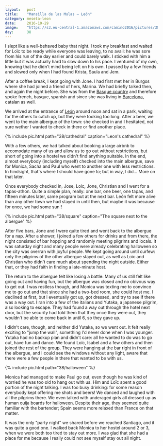 ```yaml
---
layout:   post
title:    "Mansilla de las Mulas — León"
category: meseta-leon
date:     2016-10-29
image:    "https://s3.eu-central-1.amazonaws.com/camino2016/pictures/38/square-thumb.jpg"
day:      38
---
```


I slept like a well-behaved baby that night. I took my breakfast and waited for Loïc to be ready while everyone was leaving, to no avail: he was sore from his run of the day earlier and could barely walk. I sticked with him a little but it was actually hard to slow down to his pace. I ventured of my own, knowing that he didn't mind being left on his own. I passed by a few friends and slowed only when I had found Krista, Saula and Jem.

After a coffee break, I kept going with Jone. I had first met her in Burgos where she had joined a friend of hers, Marina. We had briefly talked then, and again the night before. She was from the [Basque country](https://www.google.fr/maps/place/Pays+basque,+Espagne/@42.9643181,-3.151116,9z/data=!3m1!4b1!4m5!3m4!1s0xd4fd1dee354ac6f:0x308230a14ae3bd3c!8m2!3d42.9896248!4d-2.6189273?hl=fr) and therefore spoke french, basque, spanish and since she was living in [Barcelona](https://www.google.fr/maps/place/Barcelone,+Espagne/@42.4029674,-0.2714817,8z/data=!4m5!3m4!1s0x12a49816718e30e5:0x44b0fb3d4f47660a!8m2!3d41.3850519!4d2.1739197?hl=fr), catalan as well.

We arrived at the entrance of [León](https://www.google.fr/maps/place/Le%C3%B3n,+Espagne/@42.6036359,-5.5949438,14z/data=!3m1!4b1!4m5!3m4!1s0xd379a9a0d5e1bd9:0x7d849ffad4f1eef3!8m2!3d42.5987137!4d-5.5671501?hl=fr) around noon and sat in a park, waiting for the others to catch up, but they were tooking too long. After a beer, we went to the main albergue of the town: she checked in and I hesitated, not sure wether I wanted to check in there or find another place.

{% include pic.html path="38/cathedral" caption="Leon's cathedral" %}

With a few others, we had talked about booking a large airbnb to accomodate many of us and allow us to go out without restrictions, but short of going into a hostel we didn't find anything suitable. In the end, almost everybody (including myself) checked into the main albergue, save for Monica, Sacha and Paul who went to another one with less restrictions. In hindsight, that's where I should have gone to; but in way, I did... More on that later.

Once everybody checked in, Jose, Loic, Jone, Christian and I went for a tapas-athon. Quite a simple plan, really: one bar, one beer, one tapas, and fifteen minutes later, same program but at the next bar. León felt more alive than any other town we had stayed in until then, but maybe it was because for once, we had some sun !

{% include pic.html path="38/square" caption="The square next to the albergue" %}

After five bars, Jone and I were quite tired and went back to the albergue for a nap. After a shower, I joined a few others for drinks and from there, the night consisted of bar hopping and randomly meeting pilgrims and locals. It was saturday night and many people were already celebrating halloween so the city was overran with joyful people. We kept going around until curfew: only the pilgrims of the other albergue stayed out, as well as Loïc and Christian who didn't care much about spending the night outside. Either that, or they had faith in finding a late-minute host.

The return to the albergue felt like losing a battle. Many of us still felt like going out and having fun, but the albergue was closed and no obivous way to get out. I was restless though, and Monica was texting me to convince me to go out and that since she had a two-bed room, she could host me. I declined at first, but I eventually got up, got dressed, and try to see if there was a way out. I ran into a few of the italians and Yutaka, a japanese pilgrim, also looking to escape. They had found a way out through the hotel next door, but the security had told them that they once they were out, they wouldn't be able to come back in until 6, so they gave up.

I didn't care, though, and neither did Yutaka, so we went out. It felt really exciting to "jump the wall", something I'd never done when I was younger. Yutaka had no backup plan and didn't care: all he wanted to do was to go out, have fun and dance. We found Loïc, Isabel and a few others and then joined the rest of the group. They were hanging at the bar right in front of the albergue, and I could see the windows without any light, aware that there were a few people in there that wanted to be with us.

{% include pic.html path="38/halloween" %}

Monica had managed to make Paul go out, even though he was kind of worried he was too old to hang out with us. Him and Loïc spent a good portion of the night talking. I was too busy drinking: for some reason everybody kept offering me shots and beers! We danced and laughed with all the pilgrims there. We even talked with underaged girls all dressed up as human ouija boards for halloween. Despite their age, they seemed quite familiar with the bartender; Spain seems more relaxed than France on that matter.

It was the only "party night" we shared before we reached Santiago, and it was quite a good one. I walked back Monica to her hostel around 2 or 3, when we were both too tired to stay out more. I was glad that she had a place for me because I really could not see myself stay out all night.

